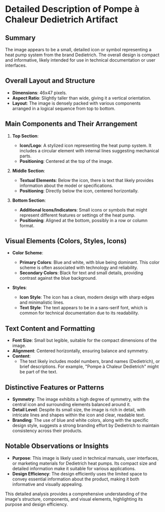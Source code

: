 # Detailed Description of Pompe à Chaleur Dedietrich Artifact

## Summary
The image appears to be a small, detailed icon or symbol representing a heat pump system from the brand Dedietrich. The overall design is compact and informative, likely intended for use in technical documentation or user interfaces.

## Overall Layout and Structure
- **Dimensions**: 46x47 pixels.
- **Aspect Ratio**: Slightly taller than wide, giving it a vertical orientation.
- **Layout**: The image is densely packed with various components arranged in a logical sequence from top to bottom.

## Main Components and Their Arrangement

1. **Top Section**:
   - **Icon/Logo**: A stylized icon representing the heat pump system. It includes a circular element with internal lines suggesting mechanical parts.
   - **Positioning**: Centered at the top of the image.

2. **Middle Section**:
   - **Textual Elements**: Below the icon, there is text that likely provides information about the model or specifications.
   - **Positioning**: Directly below the icon, centered horizontally.

3. **Bottom Section**:
   - **Additional Icons/Indicators**: Small icons or symbols that might represent different features or settings of the heat pump.
   - **Positioning**: Aligned at the bottom, possibly in a row or column format.

## Visual Elements (Colors, Styles, Icons)

- **Color Scheme**:
  - **Primary Colors**: Blue and white, with blue being dominant. This color scheme is often associated with technology and reliability.
  - **Secondary Colors**: Black for text and small details, providing contrast against the blue background.

- **Styles**:
  - **Icon Style**: The icon has a clean, modern design with sharp edges and minimalistic lines.
  - **Text Style**: The text appears to be in a sans-serif font, which is common for technical documentation due to its readability.

## Text Content and Formatting

- **Font Size**: Small but legible, suitable for the compact dimensions of the image.
- **Alignment**: Centered horizontally, ensuring balance and symmetry.
- **Content**:
  - The text likely includes model numbers, brand names (Dedietrich), or brief descriptions. For example, "Pompe à Chaleur Dedietrich" might be part of the text.

## Distinctive Features or Patterns

- **Symmetry**: The image exhibits a high degree of symmetry, with the central icon and surrounding elements balanced around it.
- **Detail Level**: Despite its small size, the image is rich in detail, with intricate lines and shapes within the icon and clear, readable text.
- **Branding**: The use of blue and white colors, along with the specific design style, suggests a strong branding effort by Dedietrich to maintain consistency across their products.

## Notable Observations or Insights

- **Purpose**: This image is likely used in technical manuals, user interfaces, or marketing materials for Dedietrich heat pumps. Its compact size and detailed information make it suitable for various applications.
- **Design Efficiency**: The design efficiently uses the limited space to convey essential information about the product, making it both informative and visually appealing.

This detailed analysis provides a comprehensive understanding of the image's structure, components, and visual elements, highlighting its purpose and design efficiency.